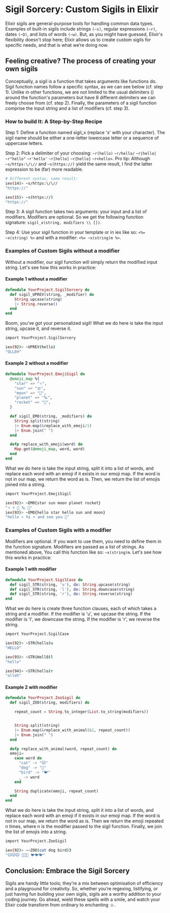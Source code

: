 # Sigil Sorcery: Custom Sigils in Elixir

Elixir sigils are general-purpose tools for handling common data types. Examples of built-in sigils include strings `(~s)`, regular expressions `(~r)`, dates `(~D)`, and lists of words `(~w)`. But, as you might have guessed, Elixir's flexibility doesn't stop here; Elixir allows us to create custom sigils for specific needs, and that is what we’re doing now.

## Feeling creative? The process of creating your own sigils

Conceptually, a sigil is a function that takes arguments like functions do. Sigil function names follow a specific syntax, as we can see below (cf. step 1). Unlike in other functions, we are not limited to the usual delimiters () around the function's parameters but have 8 different delimiters we can freely choose from (cf. step 2). Finally, the parameters of a sigil function comprise the input string and a list of modifiers (cf. step 3).

### How to build It: A Step-by-Step Recipe

Step 1: Define a function named sigil_x (replace 'x' with your character). The sigil name should be either a one-letter lowercase letter or a sequence of uppercase letters.

Step 2: Pick a delimiter of your choosing: `~r(hello)` `~r/hello/` `~r|hello|` `~r"hello"` `~r'hello'` `~r[hello]` `~r{hello}` `~r<hello>`. Pro tip: Although `~s/https:\/\//` and `~s(https://)` yield the same result, I find the latter expression to be (far) more readable.

```bash
# Different syntax, same result:
iex(14)> ~s/https:\/\//
"https://"

iex(15)> ~s(https://)
"https://"
```

Step 3: A sigil function takes two arguments: your input and a list of modifiers. Modifiers are optional. So we get the following function signature: `sigil_x(string, modifiers \\ [])`.

Step 4: Use your sigil function in your template or in iex like so: `<%= ~x(string) %>` and with a modifier: `<%= ~x(string)m %>`.

### Examples of Custom Sigils without a modifier

Without a modifier, our sigil function will simply return the modified input string. Let's see how this works in practice:

#### Example 1 without a modifier

```elixir
defmodule YourProject.SigilSorcery do
  def sigil_UPREV(string, _modifier) do
    String.upcase(string)
    |> String.reverse()
  end
end
```

Boom, you’ve got your personalized sigil!
What we do here is take the input string, upcase it, and reverse it.

```bash
import YourProject.SigilSorcery

iex(92)> ~UPREV(hello)
"OLLEH"
```

#### Example 2 without a modifier

```elixir
defmodule YourProject.EmojiSigil do
  @emoji_map %{
    "star" => "⭐",
    "sun" => "🌞",
    "moon" => "🌙",
    "planet" => "🪐",
    "rocket" => "🚀",
  }

  def sigil_EMO(string, _modifiers) do
    String.split(string)
    |> Enum.map(&replace_with_emoji/1)
    |> Enum.join(" ")
  end

  defp replace_with_emoji(word) do
    Map.get(@emoji_map, word, word)
  end
end
```

What we do here is take the input string, split it into a list of words, and replace each word with an emoji if it exists in our emoji map. If the word is not in our map, we return the word as is. Then, we return the list of emojis joined into a string.

```bash
import YourProject.EmojiSigil

iex(92)> ~EMO{star sun moon planet rocket}
"⭐ ☀️ 🌙 🪐 🚀"
iex(93)> ~EMO{hello star hello sun and moon}
"hello ⭐ hi ☀️ and see you 🌙"
```

### Examples of Custom Sigils with a modifier

Modifiers are optional. If you want to use them, you need to define them in the function signature. Modifiers are passed as a list of strings. As mentioned above, You call this function like so: `~x(string)m`. Let's see how this works in practice:

#### Example 1 with modifier

```elixir
defmodule YourProject.SigilCase do
  def sigil_STR(string, 'u'), do: String.upcase(string)
  def sigil_STR(string, 'l'), do: String.downcase(string)
  def sigil_STR(string, 'r'), do: String.reverse(string)
end
```

What we do here is create three function clauses, each of which takes a string and a modifier. If the modifier is 'u', we upcase the string. If the modifier is 'l', we downcase the string. If the modifier is 'r', we reverse the string.

```bash
import YourProject.SigilCase

iex(92)> ~STR(hello)u
"HELLO"

iex(93)> ~STR(HellO)l
"hello"

iex(94)> ~STR(hello)r
"olleh"
```

#### Example 2 with modifier

```elixir
defmodule YourProject.ZooSigil do
  def sigil_ZOO(string, modifiers) do

    repeat_count = String.to_integer(List.to_string(modifiers))


    String.split(string)
    |> Enum.map(&replace_with_animal(&1, repeat_count))
    |> Enum.join(" ")
  end

  defp replace_with_animal(word, repeat_count) do
  emoji=
    case word do
      "cat" -> "🐱"
      "dog" -> "🐶"
      "bird" -> "🐦"
      _ -> word
    end

    String.duplicate(emoji, repeat_count)
  end
end
```

What we do here is take the input string, split it into a list of words, and replace each word with an emoji if it exists in our emoji map. If the word is not in our map, we return the word as is. Then we return the emoji repeated n times, where n is the modifier passed to the sigil function. Finally, we join the list of emojis into a string.

```bash
import YourProject.ZooSigil

iex(92)> ~~ZOO(cat dog bird)3
"🐱🐱🐱 🐶🐶🐶 🐦🐦🐦"
```

## Conclusion: Embrace the Sigil Sorcery

Sigils are handy little tools; they’re a mix between optimisation of efficiency and a playground for creativity. So, whether you’re regexing, listifying, or just having fun building your own sigils, sigils are a worthy addition to your coding journey. Go ahead, wield these spells with a smile, and watch your Elixir code transform from ordinary to enchanting ☺️.
